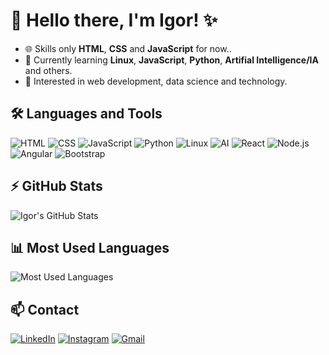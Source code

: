 # 👋 Hello there, I'm Igor! ✨

- 🌐 Skills only **HTML**, **CSS** and **JavaScript** for now..
- 🚀 Currently learning **Linux**, **JavaScript**, **Python**, **Artifial Intelligence/IA** and others.
- 🔧 Interested in web development, data science and technology.

## 🛠️ Languages ​​and Tools

![HTML](https://img.shields.io/badge/HTML-E34F26?style=for-the-badge&logo=html5&logoColor=white)
![CSS](https://img.shields.io/badge/CSS-1572B6?style=for-the-badge&logo=css3&logoColor=white)
![JavaScript](https://img.shields.io/badge/JavaScript-F7DF1E?style=for-the-badge&logo=javascript&logoColor=black)
![Python](https://img.shields.io/badge/Python-3776AB?style=for-the-badge&logo=python&logoColor=white)
![Linux](https://img.shields.io/badge/Linux-FCC624?style=for-the-badge&logo=linux&logoColor=black)
![AI](https://img.shields.io/badge/AI-FFD700?style=for-the-badge&logo=ai&logoColor=black)
![React](https://img.shields.io/badge/React-20232A?style=for-the-badge&logo=react&logoColor=61DAFB)
![Node.js](https://img.shields.io/badge/Node.js-43853D?style=for-the-badge&logo=node.js&logoColor=white)
![Angular](https://img.shields.io/badge/Angular-DD0031?style=for-the-badge&logo=angular&logoColor=white)
![Bootstrap](https://img.shields.io/badge/Bootstrap-563D7C?style=for-the-badge&logo=bootstrap&logoColor=white)


## ⚡ GitHub Stats

![Igor's GitHub Stats](https://github-readme-stats.vercel.app/api?username=BuenoStein&show_icons=true&theme=radical)

## 📊 Most Used Languages

![Most Used Languages](https://github-readme-stats.vercel.app/api/top-langs/?username=BuenoStein&layout=compact&theme=radical)

## 📫 Contact

[![LinkedIn](https://img.shields.io/badge/LinkedIn-0077B5?style=for-the-badge&logo=linkedin&logoColor=white)](https://linkedin.com/in/igor-de-souza-3b0b67267)
[![Instagram](https://img.shields.io/badge/Instagram-E4405F?style=for-the-badge&logo=instagram&logoColor=white)](https://instagram.com/bueno.igr)
[![Gmail](https://img.shields.io/badge/Gmail-D14836?style=for-the-badge&logo=gmail&logoColor=white)](mailto:igorsbueno010@gmail.com)

